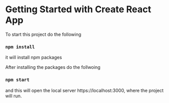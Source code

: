 # Getting Started with Create React App

To start this project do the following

### `npm install`

it will install npm packages

After installing the packages do the follwoing

### `npm start`

and this will open the local server https://localhost:3000, where the project will run.


